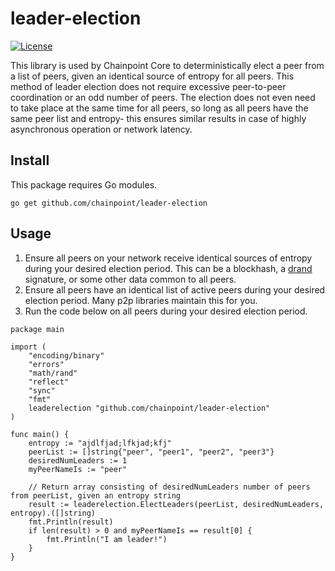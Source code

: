 # leader-election

[![License](https://img.shields.io/badge/license-GPL-blueg)](https://www.gnu.org/licenses/agpl-3.0.en.html)

This library is used by Chainpoint Core to deterministically elect a peer from a list of peers, given an identical source of entropy for all peers. This method of leader election does not require excessive peer-to-peer coordination or an odd number of peers. The election does not even need to take place at the same time for all peers, so long as all peers have the same peer list and entropy- this ensures similar results in case of highly asynchronous operation or network latency.

## Install

This package requires Go modules.

`go get github.com/chainpoint/leader-election`

## Usage

 1. Ensure all peers on your network receive identical sources of entropy during your desired election period.
This can be a blockhash, a [drand](https://github.com/drand/drand) signature, or 
some other data common to all peers. 
 2. Ensure all peers have an identical list of active peers during your desired election period. Many p2p libraries maintain this for you. 
 3. Run the code below on all peers during your desired election period. 

```
package main

import (
    "encoding/binary"
    "errors"
    "math/rand"
    "reflect"
    "sync"
    "fmt"
    leaderelection "github.com/chainpoint/leader-election"
)

func main() {
    entropy := "ajdlfjad;lfkjad;kfj"
    peerList := []string{"peer", "peer1", "peer2", "peer3"}
    desiredNumLeaders := 1
    myPeerNameIs := "peer"

    // Return array consisting of desiredNumLeaders number of peers from peerList, given an entropy string
    result := leaderelection.ElectLeaders(peerList, desiredNumLeaders, entropy).([]string) 
    fmt.Println(result)
    if len(result) > 0 and myPeerNameIs == result[0] {
        fmt.Println("I am leader!")
    }
}

```
